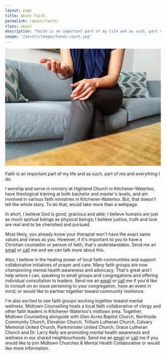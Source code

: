 ```yaml
---
layout: page
title: About Faith
permalink: /about/faith/
class: about
description: "Faith is an important part of my life and as such, part of me and everything I do."
image: "/assets/images/hands-couch.jpg"
---
```


<img src="/assets/images/hands-couch.jpg" alt="" class="image-float float-right">

Faith is an important part of my life and as such, part of me and everything I do. 

I worship and serve in ministry at Highland Church in Kitchener-Waterloo, have theological training at both bachelor and master's levels, and am involved in various faith ministries in Kitchener-Waterloo. But, that doesn't tell the whole story. To do that, would take more than a webpage. 

In short, I believe God is good, gracious and able; I believe humans are just as much spirtual beings as physical beings; I believe justice, truth and love are real and to be cherished and pursued. 

Most likely, you already know your therapist won't have the exact same values and views as you. However, if it's important to you to have a Christian counsellor or person of faith, that's understandable. Send me an [email](mailto:shelly@midtowncounselling.ca) or [call](tel:2263133335) me and we can talk more about this. 

Also, I believe in the healing power of local faith communities and support collaborative initiatives of prayer and care. Many faith groups are now championing mental health awareness and advocacy. That's great and I help where I can, speaking to small groups and congregations and offering individual consultation to leaders. Send me an [email](mailto:shelly@midtowncounselling.ca) or [call](tel:2263133335) me if you'd like to consult on an issue pertaining to your congregation, have an event in mind, or would like to partner together toward community resilience.

I'm also excited to see faith groups working together toward mental wellness. Midtown Counselling hosts a local faith collaborative of clergy and other faith leaders in Kitchener-Waterloo's midtown area. Together, Midtown Counselling alongside with Glen Acres Baptist Church, Northside Community Church, Elevation Church, Trillium Lutheran Church, Calvary Memorial United Church, Parkminister United Church, Grace Lutheran Church and Dr. Larry Kelly are promoting mental health awareness and wellness in our shared neighbourhoods. Send me an [email](mailto:shelly@midtowncounselling.ca) or [call](tel:2263133335) me if you would like to join Midtown Churches & Mental Health Collaborative or would like more information.
